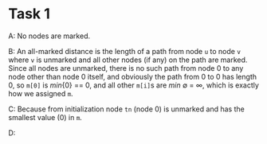# Task 1

A: No nodes are marked.

B: An all-marked distance is the length of a path from node `u` to node `v` where `v` is unmarked and all other nodes (if any) on the path are marked. Since all nodes are unmarked, there is no such path from node 0 to any node other than node 0 itself, and obviously the path from 0 to 0 has length 0, so `m[0]` is _min_{0} == 0, and all other `m[i]`s are _min_ ∅ = ∞, which is exactly how we assigned `m`.

C: Because from initialization node `tn` (node 0) is unmarked and has the smallest value (0) in `m`.

D: